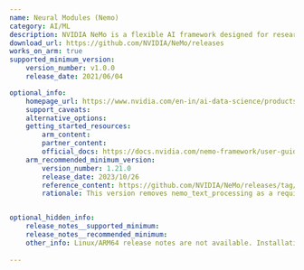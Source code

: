 ```yaml
---
name: Neural Modules (Nemo)
category: AI/ML
description: NVIDIA NeMo is a flexible AI framework designed for researchers and developers to build and fine-tune models in areas like language, speech, and vision.
download_url: https://github.com/NVIDIA/NeMo/releases
works_on_arm: true
supported_minimum_version:
    version_number: v1.0.0
    release_date: 2021/06/04

optional_info:
    homepage_url: https://www.nvidia.com/en-in/ai-data-science/products/nemo/
    support_caveats:
    alternative_options:
    getting_started_resources:
        arm_content:
        partner_content:
        official_docs: https://docs.nvidia.com/nemo-framework/user-guide/latest/getting-started.html
    arm_recommended_minimum_version:
        version_number: 1.21.0
        release_date: 2023/10/26
        reference_content: https://github.com/NVIDIA/NeMo/releases/tag/v1.21.0
        rationale: This version removes nemo_text_processing as a requirement on ARM, since some scripts used to fail on ARM due to missing nemo_text_processing.


optional_hidden_info:
    release_notes__supported_minimum:
    release_notes__recommended_minimum:
    other_info: Linux/ARM64 release notes are not available. Installation and testing are done manually using the released tar [file](https://github.com/NVIDIA/NeMo/releases/tag/v1.1.0).
 
---
```

